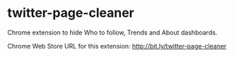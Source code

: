 # twitter-page-cleaner
Chrome extension to hide Who to follow, Trends and About dashboards.

Chrome Web Store URL for this extension: http://bit.ly/twitter-page-cleaner
